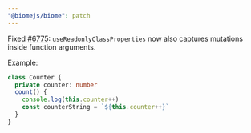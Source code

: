 ```yaml
---
"@biomejs/biome": patch
---
```


Fixed [#6775](https://github.com/biomejs/biome/issues/6775): `useReadonlyClassProperties` now also captures mutations inside function arguments.

Example:

```ts
class Counter {
  private counter: number
  count() {
    console.log(this.counter++)
    const counterString = `${this.counter++}`
  }
}
```
